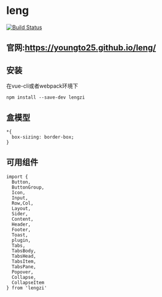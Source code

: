 # leng

[![Build Status](https://travis-ci.org/Youngto25/leng.svg?branch=master)](https://travis-ci.org/Youngto25/leng)

## 官网:https://youngto25.github.io/leng/

## 安装

在vue-cli或者webpack环境下
```
npm install --save-dev lengzi
```

## 盒模型
```
*{
  box-sizing: border-box;
}
```

## 可用组件
```
import {
  Button,
  ButtonGroup,
  Icon,
  Input,
  Row,Col,
  Layout,
  Sider,
  Content,
  Header,
  Footer,
  Toast,
  plugin,
  Tabs,
  TabsBody,
  TabsHead,
  TabsItem,
  TabsPane,
  Popover,
  Collapse,
  CollapseItem
} from 'lengzi'
```
